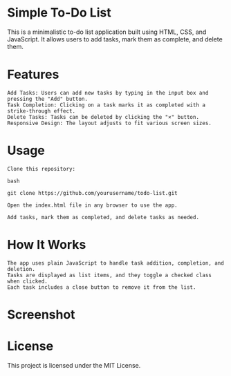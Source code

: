 # Simple To-Do List

This is a minimalistic to-do list application built using HTML, CSS, and JavaScript. It allows users to add tasks, mark them as complete, and delete them.
# Features

    Add Tasks: Users can add new tasks by typing in the input box and pressing the "Add" button.
    Task Completion: Clicking on a task marks it as completed with a strike-through effect.
    Delete Tasks: Tasks can be deleted by clicking the "×" button.
    Responsive Design: The layout adjusts to fit various screen sizes.

# Usage

    Clone this repository:

    bash

    git clone https://github.com/yourusername/todo-list.git

    Open the index.html file in any browser to use the app.

    Add tasks, mark them as completed, and delete tasks as needed.

# How It Works

    The app uses plain JavaScript to handle task addition, completion, and deletion.
    Tasks are displayed as list items, and they toggle a checked class when clicked.
    Each task includes a close button to remove it from the list.

# Screenshot

# License

This project is licensed under the MIT License.
